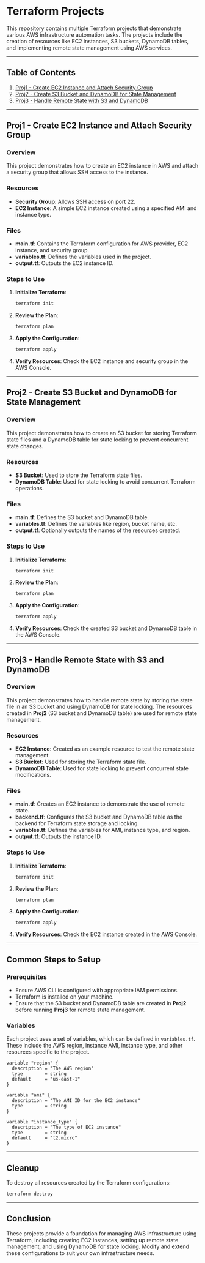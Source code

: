 # Terraform Projects

This repository contains multiple Terraform projects that demonstrate various AWS infrastructure automation tasks. The projects include the creation of resources like EC2 instances, S3 buckets, DynamoDB tables, and implementing remote state management using AWS services.

---

## Table of Contents

1. [Proj1 - Create EC2 Instance and Attach Security Group](#proj1-create-ec2-instance-and-attach-security-group)
2. [Proj2 - Create S3 Bucket and DynamoDB for State Management](#proj2-create-s3-bucket-and-dynamodb-for-state-management)
3. [Proj3 - Handle Remote State with S3 and DynamoDB](#proj3-handle-remote-state-with-s3-and-dynamodb)

---

## Proj1 - Create EC2 Instance and Attach Security Group

### Overview

This project demonstrates how to create an EC2 instance in AWS and attach a security group that allows SSH access to the instance.

### Resources

- **Security Group**: Allows SSH access on port 22.
- **EC2 Instance**: A simple EC2 instance created using a specified AMI and instance type.

### Files

- **main.tf**: Contains the Terraform configuration for AWS provider, EC2 instance, and security group.
- **variables.tf**: Defines the variables used in the project.
- **output.tf**: Outputs the EC2 instance ID.

### Steps to Use

1. **Initialize Terraform**:

   ```bash
   terraform init
   ```

2. **Review the Plan**:

   ```bash
   terraform plan
   ```

3. **Apply the Configuration**:

   ```bash
   terraform apply
   ```

4. **Verify Resources**: Check the EC2 instance and security group in the AWS Console.

---

## Proj2 - Create S3 Bucket and DynamoDB for State Management

### Overview

This project demonstrates how to create an S3 bucket for storing Terraform state files and a DynamoDB table for state locking to prevent concurrent state changes.

### Resources

- **S3 Bucket**: Used to store the Terraform state files.
- **DynamoDB Table**: Used for state locking to avoid concurrent Terraform operations.

### Files

- **main.tf**: Defines the S3 bucket and DynamoDB table.
- **variables.tf**: Defines the variables like region, bucket name, etc.
- **output.tf**: Optionally outputs the names of the resources created.

### Steps to Use

1. **Initialize Terraform**:

   ```bash
   terraform init
   ```

2. **Review the Plan**:

   ```bash
   terraform plan
   ```

3. **Apply the Configuration**:

   ```bash
   terraform apply
   ```

4. **Verify Resources**: Check the created S3 bucket and DynamoDB table in the AWS Console.

---

## Proj3 - Handle Remote State with S3 and DynamoDB

### Overview

This project demonstrates how to handle remote state by storing the state file in an S3 bucket and using DynamoDB for state locking. The resources created in **Proj2** (S3 bucket and DynamoDB table) are used for remote state management.

### Resources

- **EC2 Instance**: Created as an example resource to test the remote state management.
- **S3 Bucket**: Used for storing the Terraform state file.
- **DynamoDB Table**: Used for state locking to prevent concurrent state modifications.

### Files

- **main.tf**: Creates an EC2 instance to demonstrate the use of remote state.
- **backend.tf**: Configures the S3 bucket and DynamoDB table as the backend for Terraform state storage and locking.
- **variables.tf**: Defines the variables for AMI, instance type, and region.
- **output.tf**: Outputs the instance ID.

### Steps to Use

1. **Initialize Terraform**:

   ```bash
   terraform init
   ```

2. **Review the Plan**:

   ```bash
   terraform plan
   ```

3. **Apply the Configuration**:

   ```bash
   terraform apply
   ```

4. **Verify Resources**: Check the EC2 instance created in the AWS Console.

---

## Common Steps to Setup

### Prerequisites

- Ensure AWS CLI is configured with appropriate IAM permissions.
- Terraform is installed on your machine.
- Ensure that the S3 bucket and DynamoDB table are created in **Proj2** before running **Proj3** for remote state management.

### Variables

Each project uses a set of variables, which can be defined in `variables.tf`. These include the AWS region, instance AMI, instance type, and other resources specific to the project.

```hcl
variable "region" {
  description = "The AWS region"
  type        = string
  default     = "us-east-1"
}

variable "ami" {
  description = "The AMI ID for the EC2 instance"
  type        = string
}

variable "instance_type" {
  description = "The type of EC2 instance"
  type        = string
  default     = "t2.micro"
}
```

---

## Cleanup

To destroy all resources created by the Terraform configurations:

```bash
terraform destroy
```

---

## Conclusion

These projects provide a foundation for managing AWS infrastructure using Terraform, including creating EC2 instances, setting up remote state management, and using DynamoDB for state locking. Modify and extend these configurations to suit your own infrastructure needs.
